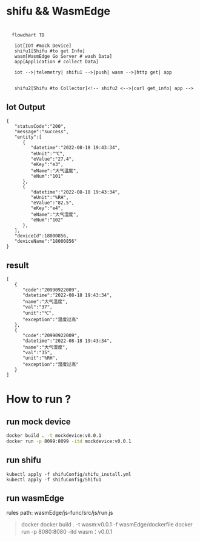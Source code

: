 # shifu && WasmEdge
# 
```mermaid
  flowchart TD
    
   iot[IOT #mock Device]
   shifu1[Shifu #to get Info]
   wasm[WasmEdge Go Server # wash Data]
   app[Application # collect Data]

   iot -->|telemetry| shifu1 -->|push| wasm -->|http get| app 
   
```

```
   shifu2[Shifu #to Collector]<!-- shifu2 <-->|curl get_info| app -->
```

## Iot Output
```
{
   "statusCode":"200",
   "message":"success",
   "entity":[
      {
         "datetime":"2022-08-18 19:43:34",
         "eUnit":"℃",
         "eValue":"27.4",
         "eKey":"e3",
         "eName":"大气温度",
         "eNum":"101"
      },
      {
         "datetime":"2022-08-18 19:43:34",
         "eUnit":"%RH",
         "eValue":"82.5",
         "eKey":"e4",
         "eName":"大气湿度",
         "eNum":"102"
      },
   ],
   "deviceId":18000856,
   "deviceName":"18000856"
}
```
## result
```
[
   {
      "code":"20990922009",
      "datetime":"2022-08-18 19:43:34",
      "name":"大气温度",
      "val":"37",
      "unit":"℃",
      "exception":"温度过高"
   },
   {
      "code":"20990922009",
      "datetime":"2022-08-18 19:43:34",
      "name":"大气湿度",
      "val":"35",
      "unit":"%RH",
      "exception":"湿度过高"
   }
]
```

# How to run ?
## run mock device
```bash
docker build . -t mockdevice:v0.0.1
docker run -p 8099:8099 -itd mockdevice:v0.0.1 
```
## run shifu
```
kubectl apply -f shifuConfig/shifu_install.yml
kubectl apply -f shifuConfig/Shifu1
```

## run wasmEdge
rules path: wasmEdge/js-func/src/js/run.js
> docker docker build . -t wasm:v0.0.1 -f wasmEdge/dockerfile
> docker run -p 8080:8080 -itd wasm：v0.0.1